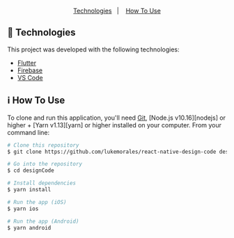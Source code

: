 <p align="center">
  
<p align="center">
  <a href="#rocket-technologies">Technologies</a>&nbsp;&nbsp;&nbsp;|&nbsp;&nbsp;&nbsp;
  <a href="#information_source-how-to-use">How To Use</a>
</p>

## :rocket: Technologies

This project was developed with the following technologies:

-  [Flutter](https://flutter.dev/)
-  [Firebase](https://firebase.google.com/)
-  [VS Code](https://code.visualstudio.com/)

## :information_source: How To Use

To clone and run this application, you'll need [Git](https://git-scm.com), [Node.js v10.16][nodejs] or higher + [Yarn v1.13][yarn] or higher installed on your computer. From your command line:

```bash
# Clone this repository
$ git clone https://github.com/lukemorales/react-native-design-code designCode

# Go into the repository
$ cd designCode

# Install dependencies
$ yarn install

# Run the app (iOS)
$ yarn ios

# Run the app (Android)
$ yarn android
```

